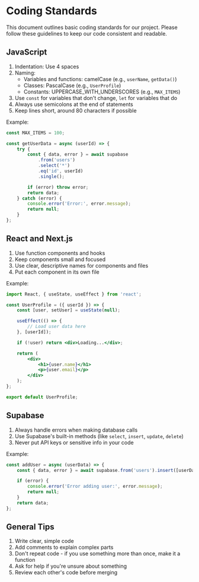 # Coding Standards

This document outlines basic coding standards for our project. Please follow these guidelines to keep our code consistent and readable.

## JavaScript

1. Indentation: Use 4 spaces
2. Naming:
    - Variables and functions: camelCase (e.g., `userName`, `getData()`)
    - Classes: PascalCase (e.g., `UserProfile`)
    - Constants: UPPERCASE_WITH_UNDERSCORES (e.g., `MAX_ITEMS`)
3. Use `const` for variables that don't change, `let` for variables that do
4. Always use semicolons at the end of statements
5. Keep lines short, around 80 characters if possible

Example:

```javascript
const MAX_ITEMS = 100;

const getUserData = async (userId) => {
	try {
		const { data, error } = await supabase
			.from('users')
			.select('*')
			.eq('id', userId)
			.single();

		if (error) throw error;
		return data;
	} catch (error) {
		console.error('Error:', error.message);
		return null;
	}
};
```

## React and Next.js

1. Use function components and hooks
2. Keep components small and focused
3. Use clear, descriptive names for components and files
4. Put each component in its own file

Example:

```jsx
import React, { useState, useEffect } from 'react';

const UserProfile = ({ userId }) => {
	const [user, setUser] = useState(null);

	useEffect(() => {
		// Load user data here
	}, [userId]);

	if (!user) return <div>Loading...</div>;

	return (
		<div>
			<h1>{user.name}</h1>
			<p>{user.email}</p>
		</div>
	);
};

export default UserProfile;
```

## Supabase

1. Always handle errors when making database calls
2. Use Supabase's built-in methods (like `select`, `insert`, `update`, `delete`)
3. Never put API keys or sensitive info in your code

Example:

```javascript
const addUser = async (userData) => {
	const { data, error } = await supabase.from('users').insert([userData]);

	if (error) {
		console.error('Error adding user:', error.message);
		return null;
	}
	return data;
};
```

## General Tips

1. Write clear, simple code
2. Add comments to explain complex parts
3. Don't repeat code - if you use something more than once, make it a function
4. Ask for help if you're unsure about something
5. Review each other's code before merging
